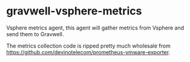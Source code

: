 # gravwell-vsphere-metrics
Vsphere metrics agent, this agent will gather metrics from Vsphere and send them to Gravwell.


The metrics collection code is ripped pretty much wholesale from https://github.com/devinotelecom/prometheus-vmware-exporter.
